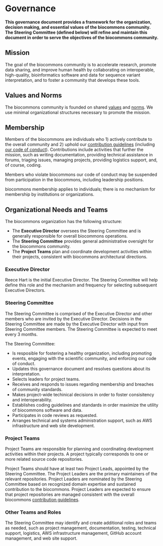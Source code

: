 # Governance

**This governance document provides a framework for the organization, decision making, and essential
values of the biocommons community. The Steering Committee (defined below) will refine and maintain
this document in order to serve the objectives of the biocommons community.**

## Mission

The goal of the biocommons community is to accelerate research, promote data sharing, and improve
human health by collaborating on interoperable, high-quality, bioinformatics software and data for
sequence variant interpretation, and to foster a community that develops these tools.

## Values and Norms

The biocommons community is founded on shared [values](/community/#values) and
[norms](/community/#norms). We use minimal organizational structures necessary to promote the
mission.

## Membership

Members of the biocommons are individuals who 1) actively contribute to the overall community and 2)
uphold our [contribution guidelines](/contributing/) (including [our code of
conduct](/code-of-conduct/)). Contributions include activities that further the mission, such as
writing documentation, providing technical assistance in forums, triaging issues, managing projects,
providing logistics support, and, of course, coding.

Members who violate biocommons our code of conduct may be suspended from participation in the
biocommons, including leadership positions.

biocommons membership applies to individuals; there is no mechanism for membership by institutions
or organizations.

## Organizational Needs and Teams

The biocommons organization has the following structure:

- The **Executive Director** oversees the Steering Committee and is generally responsible for
  overall biocommons operations.
- The **Steering Committee** provides general administrative oversight for the biocommons community.
- The **Project Teams** plan and coordinate development activities within their projects,
  consistent with biocommons architectural directions.

### Executive Director

Reece Hart is the initial Executive Director.  The Steering Committee will help define this role and
the mechanism and frequency for selecting subsequent Executive Directors.

### Steering Committee

The Steering Committee is comprised of the Executive Director and other members who are invited by
the Executive Director. Decisions in the Steering Committee are made by the Executive Director with
input from Steering Committee members. The Steering Committee is expected to meet every 3 months.

The Steering Committee:

- Is resposible for fostering a healthy organization, including promoting events, engaging with the
  scientific community, and enforcing our code of conduct.
- Updates this governance document and resolves questions about its interpretation.
- Selects leaders for project teams.
- Receives and responds to issues regarding membership and breaches of community standards.
- Makes project-wide techinical decisions in order to foster consisitency and interoperability.
- Establishes coding guidelines and standards in order maximize the utility of biocommons software
  and data.
- Participates in code reviews as requested.
- Arranges technical and systems administration support, such as AWS infrastructure and web site
  development.

### Project Teams

Project Teams are responsible for planning and coordinating development activities within their
projects. A project typically corresponds to one or more related source code repositories.

Project Teams should have at least two Project Leads, appointed by the Steering Committee. The
Project Leaders are the primary maintainers of the relevant repositories. Project Leaders are
nominated by the Steering Committee based on recognized domain expertise and sustained contribution
to the biocommons.  Project Leaders are expected to ensure that project repositories are managed
consistent with the overall biocommons [contribution guidelines](/contributing/).

### Other Teams and Roles

The Steering Committee may identify and create additional roles and teams as needed, such as project
management, documentation, testing, technical support, logistics, AWS infrastructure management,
GitHub account management, and web site support.